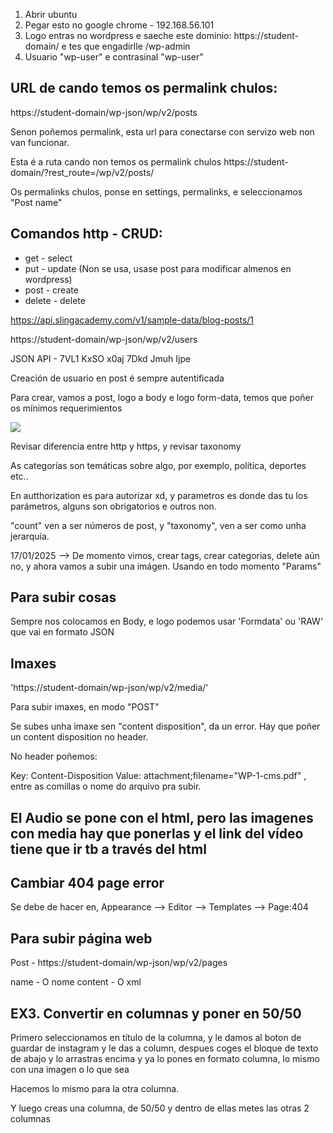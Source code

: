 1. Abrir ubuntu
1. Pegar esto no google chrome - 192.168.56.101
1. Logo entras no wordpress e saeche este dominio:
    https://student-domain/ e tes que engadirlle /wp-admin
1. Usuario "wp-user" e contrasinal "wp-user"



## URL de cando temos os permalink chulos:

https://student-domain/wp-json/wp/v2/posts

Senon poñemos permalink, esta url para conectarse con servizo web non van funcionar. 

Esta é a ruta cando non temos os permalink chulos 
https://student-domain/?rest_route=/wp/v2/posts/

Os permalinks chulos, ponse en settings, permalinks, e seleccionamos "Post name"


## Comandos http - CRUD:

- get - select
- put - update (Non se usa, usase post para modificar almenos en wordpress)
- post - create
- delete - delete



https://api.slingacademy.com/v1/sample-data/blog-posts/1


https://student-domain/wp-json/wp/v2/users

JSON API - 7VL1 KxSO x0aj 7Dkd Jmuh Ijpe


Creación de usuario en post é sempre autentificada


Para crear, vamos a post, logo a body e logo form-data, temos que poñer os mínimos requerimientos

![](/Recursos/Captura%20creacion%20usuario%20postman.jpg)


Revisar diferencia entre http y https, y revisar taxonomy


As categorías son temáticas sobre algo, por exemplo, política, deportes etc..

En autthorization es para autorizar xd, y parametros es donde das tu los parámetros, alguns son obrigatorios e outros non. 


"count" ven a ser números de post, y "taxonomy", ven a ser como unha jerarquía.

17/01/2025 --> De momento vimos, crear tags, crear categorias, delete aún no, y ahora vamos a subir una imágen. Usando en todo momento "Params"


## Para subir cosas

Sempre nos colocamos en Body, e logo podemos usar 'Formdata' ou 'RAW' que vai en formato JSON

## Imaxes

'https://student-domain/wp-json/wp/v2/media/'

Para subir imaxes, en modo "POST"

Se subes unha imaxe sen "content disposition", da un error. Hay que poñer un content disposition no header. 

No header poñemos:

Key: Content-Disposition
Value: attachment;filename="WP-1-cms.pdf" , entre as comillas o nome do arquivo pra subir.



## El Audio se pone con el html, pero las imagenes con media hay que ponerlas y el link del vídeo tiene que ir tb a través del html 


## Cambiar 404 page error

Se debe de hacer en, Appearance --> Editor --> Templates --> Page:404


## Para subir página web 

Post - https://student-domain/wp-json/wp/v2/pages

name - O nome 
content - O xml

## EX3. Convertir en columnas y poner en 50/50

Primero seleccionamos en título de la columna, y le damos al boton de guardar de instagram y le das a column, despues coges el bloque de texto de abajo y lo arrastras encima y ya lo pones en formato columna, lo mismo con una imagen o lo que sea

Hacemos lo mismo para la otra columna. 

Y luego creas una columna, de 50/50 y dentro de ellas metes las otras 2 columnas 
